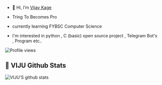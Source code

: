 - 👋 Hi, I’m [Vijay Kage](https://t.me/itsmevijuu)

- Tring To Becomes Pro 
- currently learning FYBSC Computer Science

- I'm interested in python , C (basic) open source project , Telegram Bot's , Program etc.. 

![Profile views](https://komarev.com/ghpvc/?username=Viju60&color=blue&style=flat-square&label=Profile+Views)

## 🎯 **VIJU Github Stats**
![VIJU'S github stats](https://github-readme-stats.vercel.app/api?username=Viju60&show_icons=true&theme=tokyonight)



<!---
Viju60/Viju60 is a ✨ special ✨ repository because its `README.md` (this file) appears on your GitHub profile.
You can click the Preview link to take a look at your changes.
--->

